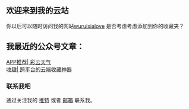 ## 欢迎来到我的云站

你以后可以随时访问我的网站[wuruixialove](https://wuruixialove.GitHub.io/) 是否考虑考虑添加到你的收藏夹？

## 我最近的公众号文章：
[APP推荐| 彩云天气](https://mp.weixin.qq.com/s/xJY9V4HzIu7_EpeHNogEjQ)
<br>
[收趣| 跨平台的云端收藏神器](https://mp.weixin.qq.com/s/kYhCkfBJO2362Zp_K4C8hQ)

### 联系我吧

通过关注我的 [推特](https://twitter.com/wuruixialove) 或者 [邮箱](wuruixialove@live.com) 联系我。
